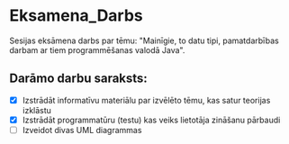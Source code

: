 # Eksamena_Darbs
Sesijas eksāmena darbs par tēmu: "Mainīgie, to datu tipi, pamatdarbības darbam ar tiem programmēšanas valodā Java".
## Darāmo darbu saraksts: 
- [x] Izstrādāt informatīvu materiālu par izvēlēto tēmu, kas satur teorijas izklāstu
- [x] Izstrādāt programmatūru (testu) kas veiks lietotāja zināšanu pārbaudi
- [ ] Izveidot divas UML diagrammas
